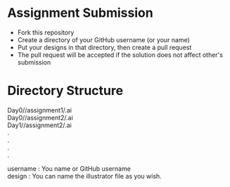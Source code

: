 # Assignment Submission
- Fork this repository
- Create a directory of your GitHub username (or your name)
- Put your designs in that directory, then create a pull request
- The pull request will be accepted if the solution does not affect other's submission

# Directory Structure
Day0/<username>/assignment1/<designFile>.ai\
Day0/<username>/assignment2/<designFile>.ai\
Day1/<username>/assignment2/<designFile>.ai\
.\
.\
.\
.

username   : You name or GitHub username\
design     : You can name the illustrator file as you wish.
